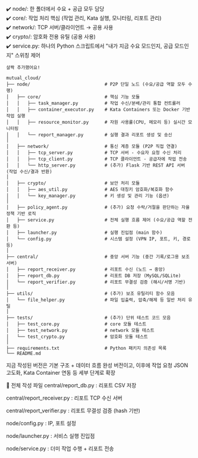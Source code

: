 ✔️ node/: 한 폴더에서 수요 + 공급 모두 담당  
✔️ core/: 작업 처리 핵심 (작업 관리, Kata 실행, 모니터링, 리포트 관리)  
✔️ network/: TCP 서버/클라이언트 → 공용 사용  
✔️ crypto/: 암호화 전용 유틸 (공용 사용)  
✔️ service.py: 하나의 Python 스크립트에서 "내가 지금 수요 모드인지, 공급 모드인지" 스위칭 제어  
  
```
살짝 추가했어요!

mutual_cloud/
├── node/                            # P2P 단일 노드 (수요/공급 역할 모두 수행)
│   ├── core/                        # 핵심 기능 모듈
│   │   ├── task_manager.py          # 작업 수신/분배/관리 통합 컨트롤러
│   │   ├── container_executor.py    # Kata Containers 또는 Docker 기반 작업 실행
│   │   ├── resource_monitor.py      # 자원 사용률(CPU, 메모리 등) 실시간 모니터링
│   │   └── report_manager.py        # 실행 결과 리포트 생성 및 송신
│
│   ├── network/                     # 통신 계층 모듈 (P2P 직접 연결)
│   │   ├── tcp_server.py            # TCP 서버 - 수요자 요청 수신 처리
│   │   ├── tcp_client.py            # TCP 클라이언트 - 공급자에 작업 전송
│   │   └── http_server.py           # (추가) Flask 기반 REST API 서버 (작업 수신/결과 반환)
│
│   ├── crypto/                      # 보안 처리 모듈
│   │   ├── aes_util.py              # AES 대칭키 암호화/복호화 함수
│   │   └── key_manager.py           # 키 생성 및 관리 기능 (옵션)
│
│   ├── policy_agent.py              # (추가) 요청 수락/거절을 판단하는 자율 정책 기반 로직
│   ├── service.py                   # 전체 실행 흐름 제어 (수요/공급 역할 전환 등)
│   ├── launcher.py                  # 실행 진입점 (main 함수)
│   └── config.py                    # 시스템 설정 (VPN IP, 포트, 키, 경로 등)
│
├── central/                         # 중앙 서버 기능 (중간 기록/로그용 보조 서버)
│   ├── report_receiver.py           # 리포트 수신 (노드 → 중앙)
│   ├── report_db.py                 # 리포트 DB 저장 (MySQL/SQLite)
│   └── report_verifier.py           # 리포트 무결성 검증 (해시/서명 기반)
│
├── utils/                           # (추가) 보조 유틸리티 함수 모음
│   └── file_helper.py               # 파일 입출력, 압축/해제 등 일반 처리 유틸
│
├── tests/                           # (추가) 단위 테스트 코드 모음
│   ├── test_core.py                 # core 모듈 테스트
│   ├── test_network.py              # network 모듈 테스트
│   └── test_crypto.py               # 암호화 모듈 테스트
│
├── requirements.txt                 # Python 패키지 의존성 목록
└── README.md                       
```


지금 작성된 버전은 기본 구조 + 데이터 흐름 완성 버전이고, 이후에 작업 요청 JSON 고도화, Kata Container 연동 등 세부 단계로 확장  

🔗 전체 작성 파일
central/report_db.py : 리포트 CSV 저장

central/report_receiver.py : 리포트 TCP 수신 서버

central/report_verifier.py : 리포트 무결성 검증 (hash 기반)

node/config.py : IP, 포트 설정

node/launcher.py : 서비스 실행 진입점

node/service.py : 더미 작업 수행 + 리포트 전송
